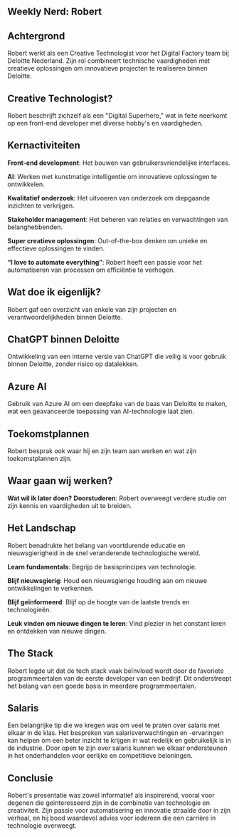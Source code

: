 ## Weekly Nerd: Robert

## Achtergrond
Robert werkt als een Creative Technologist voor het Digital Factory team bij Deloitte Nederland. Zijn rol combineert technische vaardigheden met creatieve oplossingen om innovatieve projecten te realiseren binnen Deloitte.

## Creative Technologist?
Robert beschrijft zichzelf als een "Digital Superhero," wat in feite neerkomt op een front-end developer met diverse hobby's en vaardigheden. 

## Kernactiviteiten
**Front-end development**: Het bouwen van gebruikersvriendelijke interfaces.

**AI**: Werken met kunstmatige intelligentie om innovatieve oplossingen te ontwikkelen.

**Kwalitatief onderzoek**: Het uitvoeren van onderzoek om diepgaande inzichten te verkrijgen.

**Stakeholder management**: Het beheren van relaties en verwachtingen van belanghebbenden.

**Super creatieve oplossingen**: Out-of-the-box denken om unieke en effectieve oplossingen te vinden.

**“I love to automate everything”**: Robert heeft een passie voor het automatiseren van processen om efficiëntie te verhogen.

## Wat doe ik eigenlijk?
Robert gaf een overzicht van enkele van zijn projecten en verantwoordelijkheden binnen Deloitte.

## ChatGPT binnen Deloitte
Ontwikkeling van een interne versie van ChatGPT die veilig is voor gebruik binnen Deloitte, zonder risico op datalekken.

## Azure AI
Gebruik van Azure AI om een deepfake van de baas van Deloitte te maken, wat een geavanceerde toepassing van AI-technologie laat zien.

## Toekomstplannen
Robert besprak ook waar hij en zijn team aan werken en wat zijn toekomstplannen zijn.

## Waar gaan wij werken?
**Wat wil ik later doen?**
**Doorstuderen**: Robert overweegt verdere studie om zijn kennis en vaardigheden uit te breiden.

## Het Landschap
Robert benadrukte het belang van voortdurende educatie en nieuwsgierigheid in de snel veranderende technologische wereld.

**Learn fundamentals**: Begrijp de basisprincipes van technologie.

**Blijf nieuwsgierig**: Houd een nieuwsgierige houding aan om nieuwe ontwikkelingen te verkennen.

**Blijf geïnformeerd**: Blijf op de hoogte van de laatste trends en technologieën.

**Leuk vinden om nieuwe dingen te leren**: Vind plezier in het constant leren en ontdekken van nieuwe dingen.

## The Stack
Robert legde uit dat de tech stack vaak beïnvloed wordt door de favoriete programmeertalen van de eerste developer van een bedrijf. Dit onderstreept het belang van een goede basis in meerdere programmeertalen.

## Salaris
Een belangrijke tip die we kregen was om veel te praten over salaris met elkaar in de klas. Het bespreken van salarisverwachtingen en -ervaringen kan helpen om een beter inzicht te krijgen in wat redelijk en gebruikelijk is in de industrie. Door open te zijn over salaris kunnen we elkaar ondersteunen in het onderhandelen voor eerlijke en competitieve beloningen.

## Conclusie
Robert's presentatie was zowel informatief als inspirerend, vooral voor degenen die geïnteresseerd zijn in de combinatie van technologie en creativiteit. Zijn passie voor automatisering en innovatie straalde door in zijn verhaal, en hij bood waardevol advies voor iedereen die een carrière in technologie overweegt.
